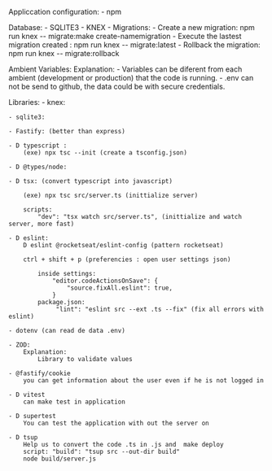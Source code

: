 Appliccation configuration:
    - npm

Database:
    - SQLITE3
    - KNEX
        - Migrations:
            - Create a new migration: npm run knex -- migrate:make create-namemigration 
            - Execute the lastest migration created : npm run knex -- migrate:latest
            - Rollback the migration: npm run knex -- migrate:rollback

Ambient Variables:
    Explanation: 
        - Variables can be diferent from each ambient (development or production) that the code is running.
        - .env can not be send to github, the data could be with secure credentials.


Libraries:
    - knex:

    - sqlite3:

    - Fastify: (better than express)

    - D typescript :
        (exe) npx tsc --init (create a tsconfig.json)

    - D @types/node:

    - D tsx: (convert typescript into javascript)

        (exe) npx tsc src/server.ts (inittialize server)
        
        scripts:
            "dev": "tsx watch src/server.ts", (inittialize and watch server, more fast)

    - D eslint:
        D eslint @rocketseat/eslint-config (pattern rocketseat)

        ctrl + shift + p (preferencies : open user settings json)
           
            inside settings:
                "editor.codeActionsOnSave": {
                    "source.fixAll.eslint": true,
                }
            package.json:
                 "lint": "eslint src --ext .ts --fix" (fix all errors with eslint)

    - dotenv (can read de data .env)

    - ZOD:
        Explanation:
            Library to validate values
    
    - @fastify/cookie
        you can get information about the user even if he is not logged in
    
    - D vitest
        can make test in application
    
    - D supertest 
        You can test the application with out the server on
    
    - D tsup
        Help us to convert the code .ts in .js and  make deploy
        script: "build": "tsup src --out-dir build"
        node build/server.js

    